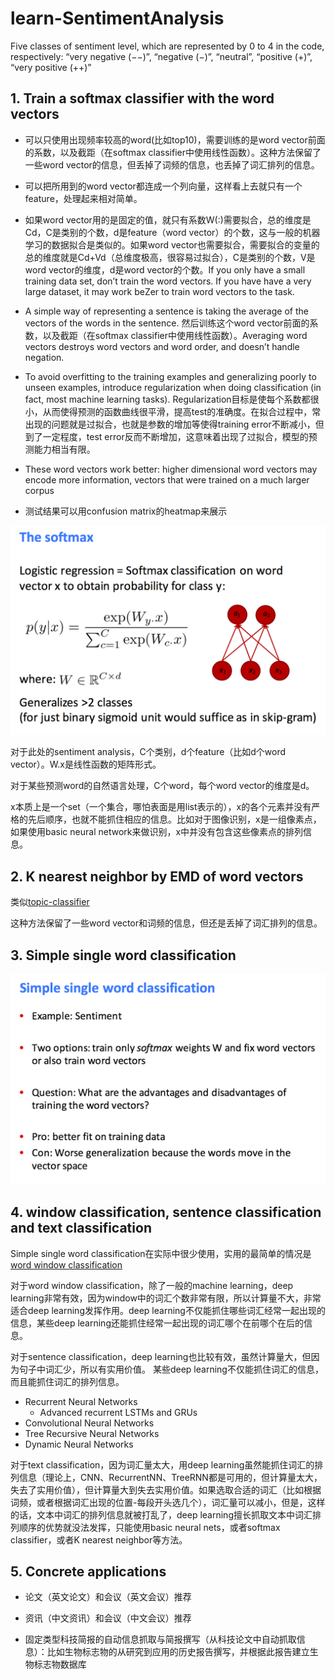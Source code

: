 # learn-SentimentAnalysis

Five classes of sentiment level, which are represented by 0 to 4 in the code, respectively:
“very negative (−−)”, “negative (−)”, “neutral”, “positive (+)”, “very positive (++)”

## 1. Train a softmax classifier with the word vectors

* 可以只使用出现频率较高的word(比如top10)，需要训练的是word vector前面的系数，以及截距（在softmax classifier中使用线性函数）。这种方法保留了一些word vector的信息，但丢掉了词频的信息，也丢掉了词汇排列的信息。

* 可以把所用到的word vector都连成一个列向量，这样看上去就只有一个feature，处理起来相对简单。

* 如果word vector用的是固定的值，就只有系数W(:)需要拟合，总的维度是Cd，C是类别的个数，d是feature（word vector）的个数，这与一般的机器学习的数据拟合是类似的。如果word vector也需要拟合，需要拟合的变量的总的维度就是Cd+Vd（总维度极高，很容易过拟合），C是类别的个数，V是word vector的维度，d是word vector的个数。If you only have a small training data set, don’t train the word vectors. If you have have a very large dataset, it may work beZer to train word vectors to the task.

* A simple way of representing a sentence is taking the average of the vectors of the words in the sentence. 然后训练这个word vector前面的系数，以及截距（在softmax classifier中使用线性函数）。Averaging word vectors destroys word vectors and word order, and doesn’t handle negation.

* To avoid overfitting to the training examples and generalizing poorly to unseen examples, introduce regularization when doing classification (in fact, most machine learning tasks). Regularization目标是使每个系数都很小，从而使得预测的函数曲线很平滑，提高test的准确度。在拟合过程中，常出现的问题就是过拟合，也就是参数的增加等使得training error不断减小，但到了一定程度，test error反而不断增加，这意味着出现了过拟合，模型的预测能力相当有限。

* These word vectors work better: higher dimensional word vectors may encode more information, vectors that were trained on a much larger corpus

* 测试结果可以用confusion matrix的heatmap来展示

![Cost function and softmax regression](images/softmax.png)

对于此处的sentiment analysis，C个类别，d个feature（比如d个word vector）。W.x是线性函数的矩阵形式。

对于某些预测word的自然语言处理，C个word，每个word vector的维度是d。

x本质上是一个set（一个集合，哪怕表面是用list表示的），x的各个元素并没有严格的先后顺序，也就不能抓住相应的信息。比如对于图像识别，x是一组像素点，如果使用basic neural network来做识别，x中并没有包含这些像素点的排列信息。

## 2. K nearest neighbor by EMD of word vectors

类似[topic-classifier](https://github.com/mediaProduct2017/topic-classifier)

这种方法保留了一些word vector和词频的信息，但还是丢掉了词汇排列的信息。

## 3. Simple single word classification

![word sentiment classification](images/sentiment.png)

## 4. window classification, sentence classification and text classification

Simple single word classification在实际中很少使用，实用的最简单的情况是[word window classification](https://github.com/mediaProduct2017/learn-WordWindow)

对于word window classification，除了一般的machine learning，deep learning非常有效，因为window中的词汇个数非常有限，所以计算量不大，非常适合deep learning发挥作用。deep learning不仅能抓住哪些词汇经常一起出现的信息，某些deep learning还能抓住经常一起出现的词汇哪个在前哪个在后的信息。

对于sentence classification，deep learning也比较有效，虽然计算量大，但因为句子中词汇少，所以有实用价值。
某些deep learning不仅能抓住词汇的信息，而且能抓住词汇的排列信息。

* Recurrent Neural Networks
    * Advanced recurrent LSTMs and GRUs
* Convolutional Neural Networks
* Tree Recursive Neural Networks 
* Dynamic Neural Networks

对于text classification，因为词汇量太大，用deep learning虽然能抓住词汇的排列信息（理论上，CNN、RecurrentNN、TreeRNN都是可用的，但计算量太大，失去了实用价值），但计算量大到失去实用价值。如果选取合适的词汇（比如根据词频，或者根据词汇出现的位置-每段开头选几个），词汇量可以减小，但是，这样的话，文本中词汇的排列信息就被打乱了，deep learning擅长抓取文本中词汇排列顺序的优势就没法发挥，只能使用basic neural nets，或者softmax classifier，或者K nearest neighbor等方法。

## 5. Concrete applications

* 论文（英文论文）和会议（英文会议）推荐

* 资讯（中文资讯）和会议（中文会议）推荐

* 固定类型科技简报的自动信息抓取与简报撰写（从科技论文中自动抓取信息）：比如生物标志物的从研究到应用的历史报告撰写，并根据此报告建立生物标志物数据库
